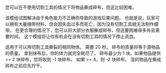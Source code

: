 您可以在不使用切割工具的情况下将物品撕成碎布，但这比较困难。

该模组试图解决由于角色能力不正确而导致的游戏后果问题。 也就是说，玩家可以拥有大量绷带材料，但会因失血过多而死亡，因为没有切割工具就无法制作绷带。 在更合理的情况下，您可以将大部分衣服撕成碎布，但这要困难得多并且需要时间。
这个模组将让你有机会在没有切割工具的情况下停止流血。

适用于可以用切割工具撕裂的相同物体。
需要 20 秒。
碎布的质量将等于源物品的质量。
拿到抹布后，你的体力就完全耗尽了。
碎布最少为 1 块。如果物品提供 >= 2 块碎布，您将收到 -1 块碎布。 如果 >= 4，则 -2 块碎布。
湿的物品在撕成碎布之前应先拧干。